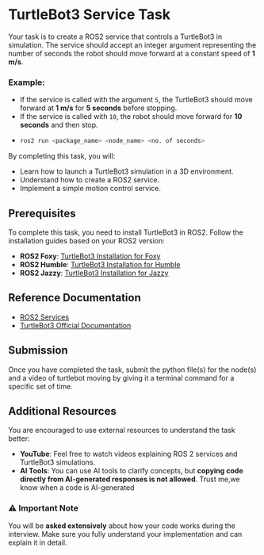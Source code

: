 # TurtleBot3 Service Task
Your task is to create a ROS2 service that controls a TurtleBot3 in simulation. The service should accept an integer argument representing the number of seconds the robot should move forward at a constant speed of **1 m/s**.

### Example:
- If the service is called with the argument `5`, the TurtleBot3 should move forward at **1 m/s** for **5 seconds** before stopping.
- If the service is called with `10`, the robot should move forward for **10 seconds** and then stop.
- ```bash
  ros2 run <package_name> <node_name> <no. of seconds>
  ```

By completing this task, you will:
- Learn how to launch a TurtleBot3 simulation in a 3D environment.
- Understand how to create a ROS2 service.
- Implement a simple motion control service.

## Prerequisites
To complete this task, you need to install TurtleBot3 in ROS2. Follow the installation guides based on your ROS2 version:

- **ROS2 Foxy**: [TurtleBot3 Installation for Foxy](http://blog.utem.edu.my/wira_yugi/ros2-and-turtlebot3-installation/)
- **ROS2 Humble**: [TurtleBot3 Installation for Humble](https://emanual.robotis.com/docs/en/platform/turtlebot3/quick-start/#ros-2-humble)
- **ROS2 Jazzy**: [TurtleBot3 Installation for Jazzy](https://docs.google.com/document/d/19ObQR4qn6_gd6mIFPtyNoy-2SDMFzImgR2hkvHJMCIU/edit?usp=sharing)

## Reference Documentation
- [ROS2 Services](https://docs.ros.org/en/foxy/Tutorials/Beginner-Client-Libraries/Writing-A-Simple-Py-Service-And-Client.html)
- [TurtleBot3 Official Documentation](https://emanual.robotis.com/docs/en/platform/turtlebot3/overview/)

## Submission
Once you have completed the task, submit the python file(s) for the node(s) and a video of turtlebot moving by giving it a terminal command for a specific set of time.

## Additional Resources  
You are encouraged to use external resources to understand the task better:  
- **YouTube**: Feel free to watch videos explaining ROS 2 services and TurtleBot3 simulations.  
- **AI Tools**: You can use AI tools to clarify concepts, but **copying code directly from AI-generated responses is not allowed**. Trust me,we know when a code is AI-generated

### ⚠️ Important Note  
You will be **asked extensively** about how your code works during the interview. Make sure you fully understand your implementation and can explain it in detail.

